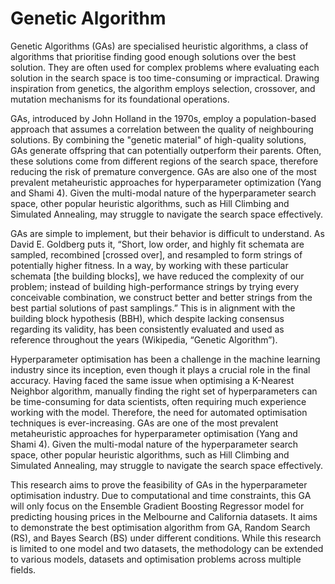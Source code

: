 # Genetic Algorithm
Genetic Algorithms (GAs) are specialised heuristic algorithms, a class of algorithms that prioritise finding good enough solutions over the best solution. They are often used for complex problems where evaluating each solution in the search space is too time-consuming or impractical. Drawing inspiration from genetics, the algorithm employs selection, crossover, and mutation mechanisms for its foundational operations.

GAs, introduced by John Holland in the 1970s, employ a population-based approach that assumes a correlation between the quality of neighbouring solutions. By combining the "genetic material" of high-quality solutions, GAs generate offspring that can potentially outperform their parents. Often, these solutions come from different regions of the search space, therefore reducing the risk of premature convergence. GAs are also one of the most prevalent metaheuristic approaches for hyperparameter optimization (Yang and Shami 4). Given the multi-modal nature of the hyperparameter search space, other popular heuristic algorithms, such as Hill Climbing and Simulated Annealing, may struggle to navigate the search space effectively.

GAs are simple to implement, but their behavior is difficult to understand. As David E. Goldberg puts it, “Short, low order, and highly fit schemata are sampled, recombined [crossed over], and resampled to form strings of potentially higher fitness. In a way, by working with these particular schemata [the building blocks], we have reduced the complexity of our problem; instead of building high-performance strings by trying every conceivable combination, we construct better and better strings from the best partial solutions of past samplings.” This is in alignment with the building block hypothesis (BBH), which despite lacking consensus regarding its validity, has been consistently evaluated and used as reference throughout the years (Wikipedia, “Genetic Algorithm”). 

Hyperparameter optimisation has been a challenge in the machine learning industry since its inception, even though it plays a crucial role in the final accuracy. Having faced the same issue when optimising a K-Nearest Neighbor algorithm, manually finding the right set of hyperparameters can be time-consuming for data scientists, often requiring much experience working with the model. Therefore, the need for automated optimisation techniques is ever-increasing. GAs are one of the most prevalent metaheuristic approaches for hyperparameter optimisation (Yang and Shami 4). Given the multi-modal nature of the hyperparameter search space, other popular heuristic algorithms, such as Hill Climbing and Simulated Annealing, may struggle to navigate the search space effectively.

This research aims to prove the feasibility of GAs in the hyperparameter optimisation industry. Due to computational and time constraints, this GA will only focus on the Ensemble Gradient Boosting Regressor model for predicting housing prices in the Melbourne and California datasets. It aims to demonstrate the best optimisation algorithm from GA, Random Search (RS), and Bayes Search (BS) under different conditions. While this research is limited to one model and two datasets, the methodology can be extended to various models, datasets and optimisation problems across multiple fields.
